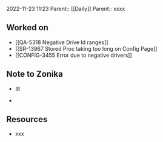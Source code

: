 2022-11-23 11:23
Parent:: [[Daily]] 
Parent:: xxxx

## Worked on

- [[QA-5318 Negative Drive Id ranges]]
- [[SR-13967 Stored Proc taking too long on Config Page]]
- [[CONFIG-3455 Error due to negative drivers]]

## Note to Zonika

- [x] 
- 

## Resources

- xxx




